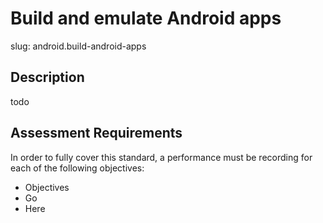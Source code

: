 
# Build and emulate Android apps

slug: android.build-android-apps

## Description
todo

## Assessment Requirements
In order to fully cover this standard, a performance must be recording for each of the following objectives:

- Objectives
- Go
- Here
